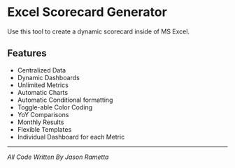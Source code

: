 # Excel Scorecard Generator

Use this tool to create a dynamic scorecard inside of MS Excel.

## Features
* Centralized Data
* Dynamic Dashboards
* Unlimited Metrics
* Automatic Charts
* Automatic Conditional formatting
* Toggle-able Color Coding
* YoY Comparisons
* Monthly Results
* Flexible Templates
* Individual Dashboard for each Metric

---

*All Code Written By Jason Rametta*
